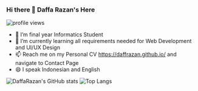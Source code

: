 ### Hi there 👋 Daffa Razan's Here

![profile views](https://komarev.com/ghpvc/?username=DaffRazan)

- 🔭 I’m final year Informatics Student
- 🌱 I’m currently learning all requirements needed for Web Development and UI/UX Design
- 📫 Reach me on my Personal CV https://daffrazan.github.io/ and navigate to Contact Page
- 😄 I speak Indonesian and English 

![DaffaRazan's GitHub stats](https://github-readme-stats.vercel.app/api?username=DaffRazan&show_icons=true&theme=dark)
![Top Langs](https://github-readme-stats.vercel.app/api/top-langs/?username=DaffRazan&theme=radical)
